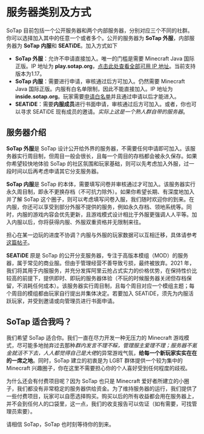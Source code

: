 # 服务器类别及方式

SoTap 目前包括一个公开服务器和两个内部服务器，分别对应三个不同的社群。你可以选择加入其中的任意一个或者多个。公开的服务器为 **SoTap 外服**，内部服务器为 **SoTap 内服**和 **SEATiDE**。加入方式如下

- **SoTap 外服**：允许不申请直接加入。唯一的门槛是需要 Minecraft Java 国际正版。IP 地址为 **play.sotap.org**，[点击此处查看全部可用 IP 地址](/ecosystem)。当前支持版本为1.17。
- **SoTap 内服**：需要进行申请，审核通过后方可加入。仍然需要 Minecraft Java 国际正版。内服有白名单限制，因此不能直接加入。IP 地址为 **inside.sotap.org**。玩家需要[申请白名单](https://join.sotap.org)并且通过申请以后才能进入。
- **SEATiDE**：需要**内服成员**进行书面申请，审核通过后方可加入。或者，你也可以寻求 SEATiDE 现有成员的邀请。*实际上这是一个熟人群自带的服务器*。

## 服务器介绍

**SoTap 外服**是 SoTap 设计公开给外界的服务器，不需要任何申请即可加入。该服务器实行周目制，但周目一般会很长，且每一个周目的存档都会被永久保存。如果你希望较快地体验 SoTap 的社区氛围和玩家基础，则可以先考虑加入外服，过一段时间以后再考虑申请其它分支服务器。

**SoTap 内服**是 SoTap 的本体，需要填写问卷并审核通过才可加入。该服务器实行永久周目制，即永不更换存档（不可抗力除外）。如果你希望长期、有深度地加入并了解 SoTap 这个圈子，则可以考虑填写问卷入服，我们随时欢迎你的到来。在内服，你还可以享受到部分外服不提供的服务，例如永久存档、领地系统等。同时，内服的游戏内容会优先更新，且游戏模式设计相比于外服更强调人人平等。加入内服以后，你将获得内服、外服双重资格并无限制来往。

担心在某一边玩的进度不协调？内服与外服的玩家数据可以互相迁移，具体请参考[这篇帖子](https://g.sotap.org/d/224-sotap)。

**SEATiDE** 原是 SoTap 的公开分支服务器，专注于高版本模组（MOD）的服务器，属于常见的商业服。但由于管理经营不善导致亏损，最终被放弃。2021 年，我们将其用于内服服务，并充分发挥阿里云抢占式实力的价格优势，在保持性价比较高的前提下，提供即时、即玩的服务器体验（不玩的时候服务器关闭但存档保留，不消耗任何成本）。该服务器实行周目制，且每个周目对应一个模组主题；每个周目的模组都由玩家自行提出并集体决定。若要加入 SEATiDE，须先为内服活跃玩家，并受到邀请或向管理员进行书面申请。

## SoTap 适合我吗？

我们希望 SoTap 适合你。我们一直在尽力开发一种无压力的 Minecraft 游戏模式，尽可能多地抛弃过去那种*群内发言不理不睬，管理服主爱理不理；服务器不氪金就活不下去，人人都觉得自己是大佬*的异常游戏气氛，**给每一个新玩家实实在在的一席之地**。同时，SoTap 建立的初衷是为 LGBT 群体提供一个较为集中的 Minecraft 兴趣圈子，你在这里不需要担心你的个人喜好受到任何程度的歧视。

为什么还会有付费项目呢？因为 SoTap 也只是 Minecraft 爱好者所建立的小圈子，我们都没有非常稳定的服务器供给资金。为了维持服务器的运行，我们提供了一些付费项目，玩家可以自愿选择购买。购买以后的所有收益都会用在服务器上，并不会到任何人的口袋里，这一点，我们的收支报告可以佐证（如有需要，可找管理员索要）。

请相信 SoTap，SoTap 也时刻等待你的到来。
